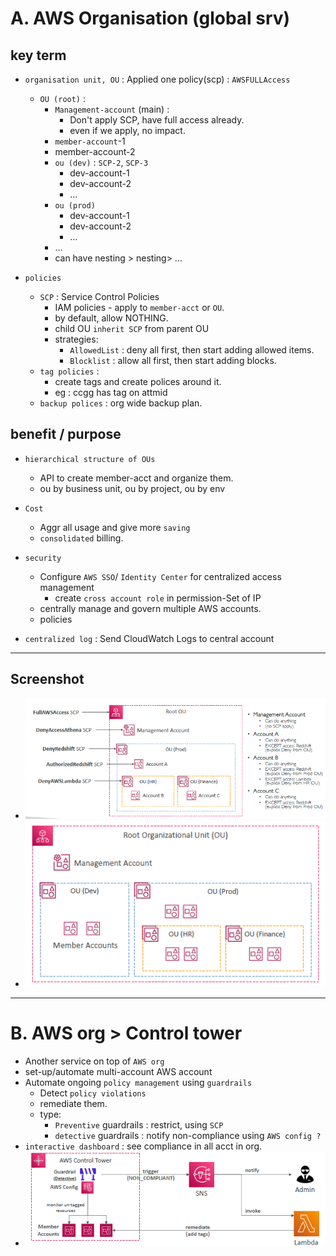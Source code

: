 # A. AWS Organisation (global srv)
## key term
- `organisation unit, OU` : Applied one policy(scp) : `AWSFULLAccess`
  - `OU (root)` :  
      - `Management-account` (main) : 
        - Don't apply SCP, have full access already.
        - even if we apply, no impact.
      - `member-account`-1
      - member-account-2
      - `ou (dev)`  : `SCP-2`, `SCP-3`
        - dev-account-1
        - dev-account-2
        - ...
      - `ou (prod)`
        - dev-account-1
        - dev-account-2
        - ...
      - ...
      - can have nesting > nesting> ...
    
- `policies`
  - `SCP` : Service Control Policies 
    - IAM policies - apply to `member-acct` or `OU`.
    - by default, allow NOTHING.
    - child OU `inherit SCP` from parent OU
    - strategies:
      - `AllowedList` : deny all first, then start adding allowed items.
      - `Blocklist` : allow all first, then start adding blocks.
  - `tag policies` : 
    - create tags and create polices around it. 
    - eg : ccgg has tag on attmid
  - `backup polices` : org wide backup plan.

## benefit / purpose
- `hierarchical structure of OUs`
  - API to create member-acct and organize them.
  - ou by business unit, ou by project, ou by env
  
- `Cost`
  - Aggr all usage and give more `saving`
  - `consolidated` billing.
  
- `security`
  - Configure `AWS SSO`/ `Identity Center` for centralized access management
    - create `cross account role` in permission-Set of IP
  - centrally manage and govern multiple AWS accounts.
  - policies
      
- `centralized log` : Send CloudWatch Logs to central account
---
## Screenshot
- ![img_1.png](../99_img/security/org/img_1.png)
- ![img.png](../99_img/security/org/img.png)

---
# B. AWS org > Control tower
- Another service on top of `AWS org`
- set-up/automate multi-account AWS account
- Automate ongoing `policy management` using `guardrails`
  - Detect `policy violations` 
  - remediate them.
  - type:
    - `Preventive` guardrails : restrict, using `SCP`
    - `detective` guardrails : notify non-compliance using `AWS config ?`
- `interactive dashboard` : see compliance in all acct in org.
- ![img_10.png](../99_img/security/org-2/img_10.png)
